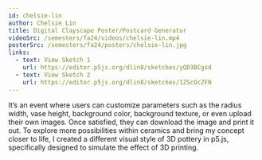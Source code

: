 ```yaml
---
id: chelsie-lin
author: Chelsie Lin
title: Digital Clayscape Poster/Postcard Generator
videoSrc: /semesters/fa24/videos/chelsie-lin.mp4
posterSrc: /semesters/fa24/posters/chelsie-lin.jpg
links:
  - text: View Sketch 1
    url: https://editor.p5js.org/dlin8/sketches/yQD3BCgsd
  - text: View Sketch 2
    url: https://editor.p5js.org/dlin8/sketches/IZScOcZFN
---
```


It’s an event where users can customize parameters such as the radius width, vase height, background color, background texture, or even upload their own images. Once satisfied, they can download the image and print it out. To explore more possibilities within ceramics and bring my concept closer to life, I created a different visual style of 3D pottery in p5.js, specifically designed to simulate the effect of 3D printing.
